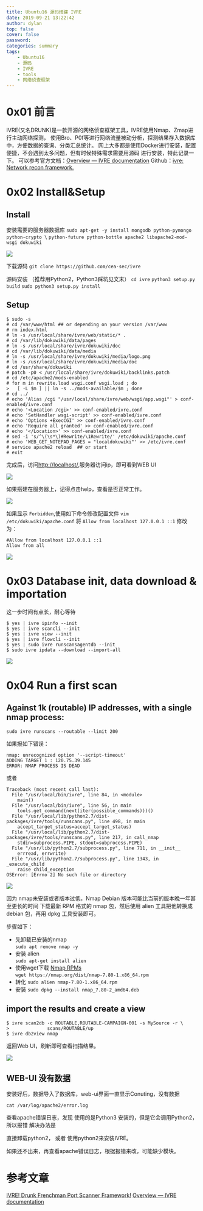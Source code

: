 ```yaml
---
title: Ubuntu16 源码搭建 IVRE
date: 2019-09-21 13:22:42
author: dylan
top: false
cover: false
password: 
categories: summary
tags: 
    - Ubuntu16
    - 源码
    - IVRE
    - tools
    - 网络侦查框架
---
```

# 0x01 前言
IVRE(又名DRUNK)是一款开源的网络侦查框架工具，IVRE使用Nmap、Zmap进行主动网络探测，
使用Bro、P0f等进行网络流量被动分析，探测结果存入数据库中，方便数据的查询、分类汇总统计。
网上大多都是使用Docker进行安装，配置便捷，不会遇到太多问题，但有时候特殊需求需要用源码
进行安装，特此记录一下。
可以参考官方文档：[Overview — IVRE documentation](https://doc.ivre.rocks/en/latest/overview/index.html)
Github：[ivre: Network recon framework.](https://github.com/cea-sec/ivre)

# 0x02 Install&Setup
## Install
安装需要的服务器数据库
`sudo apt-get -y install mongodb python-pymongo python-crypto \`
`python-future python-bottle apache2 libapache2-mod-wsgi dokuwiki`

![](https://raw.githubusercontent.com/dylan903/ImgUrl/master/Img/20190921161300.png)

下载源码
`git clone https://github.com/cea-sec/ivre`

源码安装
（推荐用Python2，Python3踩坑见文末）
`cd ivre`
`python3 setup.py build`
`sudo python3 setup.py install`

## Setup
```
$ sudo -s
# cd /var/www/html ## or depending on your version /var/www
# rm index.html
# ln -s /usr/local/share/ivre/web/static/* .
# cd /var/lib/dokuwiki/data/pages
# ln -s /usr/local/share/ivre/dokuwiki/doc
# cd /var/lib/dokuwiki/data/media
# ln -s /usr/local/share/ivre/dokuwiki/media/logo.png
# ln -s /usr/local/share/ivre/dokuwiki/media/doc
# cd /usr/share/dokuwiki
# patch -p0 < /usr/local/share/ivre/dokuwiki/backlinks.patch
# cd /etc/apache2/mods-enabled
# for m in rewrite.load wsgi.conf wsgi.load ; do
>   [ -L $m ] || ln -s ../mods-available/$m ; done
# cd ../
# echo 'Alias /cgi "/usr/local/share/ivre/web/wsgi/app.wsgi"' > conf-enabled/ivre.conf
# echo '<Location /cgi>' >> conf-enabled/ivre.conf
# echo 'SetHandler wsgi-script' >> conf-enabled/ivre.conf
# echo 'Options +ExecCGI' >> conf-enabled/ivre.conf
# echo 'Require all granted' >> conf-enabled/ivre.conf
# echo '</Location>' >> conf-enabled/ivre.conf
# sed -i 's/^\(\s*\)#Rewrite/\1Rewrite/' /etc/dokuwiki/apache.conf
# echo 'WEB_GET_NOTEPAD_PAGES = "localdokuwiki"' >> /etc/ivre.conf
# service apache2 reload  ## or start
# exit
```

完成后，访问[http://localhost/](http://localhost/),服务器访问ip，即可看到WEB UI

![](https://raw.githubusercontent.com/dylan903/ImgUrl/master/Img/20190921163114.png)

如果搭建在服务器上，记得点击help，查看是否正常工作。

![](https://raw.githubusercontent.com/dylan903/ImgUrl/master/Img/20190921164623.png)

如果显示 `Forbidden`,使用如下命令修改配置文件
`vim /etc/dokuwiki/apache.conf`
将
`Allow from localhost 127.0.0.1 ::1`
修改为：
```
#Allow from localhost 127.0.0.1 ::1
Allow from all
```

![](https://raw.githubusercontent.com/dylan903/ImgUrl/master/Img/20190921165037.png)

# 0x03 Database init, data download & importation
这一步时间有点长，耐心等待

```
$ yes | ivre ipinfo --init
$ yes | ivre scancli --init
$ yes | ivre view --init
$ yes | ivre flowcli --init
$ yes | sudo ivre runscansagentdb --init
$ sudo ivre ipdata --download --import-all
```

![](https://raw.githubusercontent.com/dylan903/ImgUrl/master/Img/20190921203152.png)

# 0x04 Run a first scan
## Against 1k (routable) IP addresses, with a single nmap process:

`sudo ivre runscans --routable --limit 200`

如果报如下错误：
```
nmap: unrecognized option '--script-timeout'
ADDING TARGET 1 : 120.75.39.145
ERROR: NMAP PROCESS IS DEAD
```
或者
```
Traceback (most recent call last):
  File "/usr/local/bin/ivre", line 84, in <module>
    main()
  File "/usr/local/bin/ivre", line 56, in main
    tools.get_command(next(iter(possible_commands)))()
  File "/usr/local/lib/python2.7/dist-packages/ivre/tools/runscans.py", line 498, in main
    accept_target_status=accept_target_status)
  File "/usr/local/lib/python2.7/dist-packages/ivre/tools/runscans.py", line 217, in call_nmap
    stdin=subprocess.PIPE, stdout=subprocess.PIPE)
  File "/usr/lib/python2.7/subprocess.py", line 711, in __init__
    errread, errwrite)
  File "/usr/lib/python2.7/subprocess.py", line 1343, in _execute_child
    raise child_exception
OSError: [Errno 2] No such file or directory
```

![](https://raw.githubusercontent.com/dylan903/ImgUrl/master/Img/20190920111226.png)

因为 nmap未安装或者版本过低，Nmap Debian 版本可能比当前的版本晚一年甚至更长的时间
下载最新 RPM 格式的 nmap 包，然后使用 alien 工具把他转换成 debian 包，再用 dpkg 工具安装即可。

步骤如下：

* 先卸载已安装的nmap   
 `sudo apt remove nmap -y `
* 安装 alien  
 `sudo apt-get install alien`
* 使用wget下载  [Nmap RPMs](https://nmap.org/download.html)     
 `wget https://nmap.org/dist/nmap-7.80-1.x86_64.rpm`
* 转化
 `sudo alien nmap-7.80-1.x86_64.rpm`
* 安装 
 `sudo dpkg --install nmap_7.80-2_amd64.deb`

## import the results and create a view

```
$ ivre scan2db -c ROUTABLE,ROUTABLE-CAMPAIGN-001 -s MySource -r \
>              scans/ROUTABLE/up
$ ivre db2view nmap
```
返回Web UI，刷新即可查看扫描结果。

![](https://raw.githubusercontent.com/dylan903/ImgUrl/master/Img/20190921213155.png)


## WEB-UI 没有数据

安装好后，数据导入了数据库，web-ui界面一直显示Conuting，没有数据

`cat /var/log/apache2/error.log`

查看apache错误日志，发现
使用的是Python3 安装的，但是它会调用Python2，所以报错
解决办法是

直接卸载python2，
或者
使用python2来安装IVRE。

如果还不出来，再查看apache错误日志，根据报错来改，可能缺少模块。

# 参考文章
[IVRE! Drunk Frenchman Port Scanner Framework!](https://mstajbakhsh.ir/ivre-drunk-frenchman-port-scanner-framework/)
[Overview — IVRE documentation](https://doc.ivre.rocks/en/latest/overview/index.html)